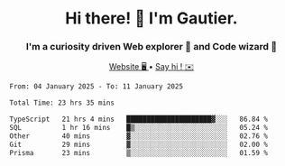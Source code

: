 <h1 align="center">Hi there! 👋 I'm Gautier.</h1>
<h3 align="center">I'm a curiosity driven Web explorer 🚀 and Code wizard 🧙</h3>

<p align="center">
  <a href="https://xisabla.github.io/">Website 🖥️ </a> •
  <a href="mailto:xisabla.dev@gmail.com">Say hi ! ✉️</a>
</p>

<!--START_SECTION:waka-->

```txt
From: 04 January 2025 - To: 11 January 2025

Total Time: 23 hrs 35 mins

TypeScript   21 hrs 4 mins   █████████████████████▓░░░   86.84 %
SQL          1 hr 16 mins    █▒░░░░░░░░░░░░░░░░░░░░░░░   05.24 %
Other        40 mins         ▓░░░░░░░░░░░░░░░░░░░░░░░░   02.76 %
Git          29 mins         ▓░░░░░░░░░░░░░░░░░░░░░░░░   02.00 %
Prisma       23 mins         ▒░░░░░░░░░░░░░░░░░░░░░░░░   01.59 %
```

<!--END_SECTION:waka-->
